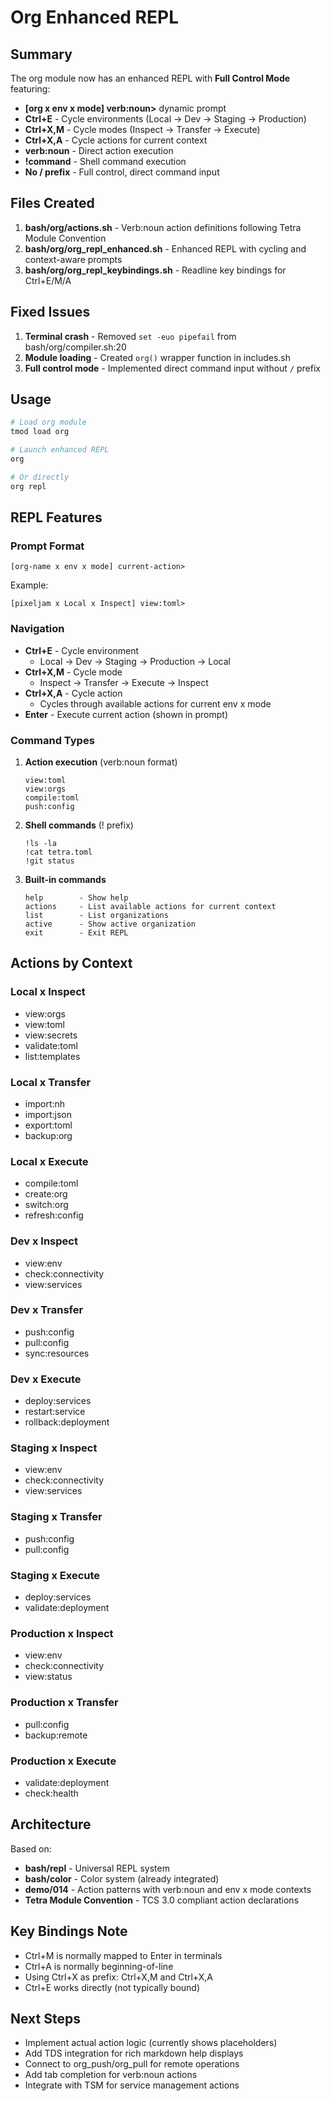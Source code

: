 # Org Enhanced REPL

## Summary

The org module now has an enhanced REPL with **Full Control Mode** featuring:

- **[org x env x mode] verb:noun>** dynamic prompt
- **Ctrl+E** - Cycle environments (Local → Dev → Staging → Production)
- **Ctrl+X,M** - Cycle modes (Inspect → Transfer → Execute)
- **Ctrl+X,A** - Cycle actions for current context
- **verb:noun** - Direct action execution
- **!command** - Shell command execution
- **No / prefix** - Full control, direct command input

## Files Created

1. **bash/org/actions.sh** - Verb:noun action definitions following Tetra Module Convention
2. **bash/org/org_repl_enhanced.sh** - Enhanced REPL with cycling and context-aware prompts
3. **bash/org/org_repl_keybindings.sh** - Readline key bindings for Ctrl+E/M/A

## Fixed Issues

1. **Terminal crash** - Removed `set -euo pipefail` from bash/org/compiler.sh:20
2. **Module loading** - Created `org()` wrapper function in includes.sh
3. **Full control mode** - Implemented direct command input without `/` prefix

## Usage

```bash
# Load org module
tmod load org

# Launch enhanced REPL
org

# Or directly
org repl
```

## REPL Features

### Prompt Format

```
[org-name x env x mode] current-action>
```

Example:
```
[pixeljam x Local x Inspect] view:toml>
```

### Navigation

- **Ctrl+E** - Cycle environment
  - Local → Dev → Staging → Production → Local
- **Ctrl+X,M** - Cycle mode
  - Inspect → Transfer → Execute → Inspect
- **Ctrl+X,A** - Cycle action
  - Cycles through available actions for current env x mode
- **Enter** - Execute current action (shown in prompt)

### Command Types

1. **Action execution** (verb:noun format)
   ```
   view:toml
   view:orgs
   compile:toml
   push:config
   ```

2. **Shell commands** (! prefix)
   ```
   !ls -la
   !cat tetra.toml
   !git status
   ```

3. **Built-in commands**
   ```
   help        - Show help
   actions     - List available actions for current context
   list        - List organizations
   active      - Show active organization
   exit        - Exit REPL
   ```

## Actions by Context

### Local x Inspect
- view:orgs
- view:toml
- view:secrets
- validate:toml
- list:templates

### Local x Transfer
- import:nh
- import:json
- export:toml
- backup:org

### Local x Execute
- compile:toml
- create:org
- switch:org
- refresh:config

### Dev x Inspect
- view:env
- check:connectivity
- view:services

### Dev x Transfer
- push:config
- pull:config
- sync:resources

### Dev x Execute
- deploy:services
- restart:service
- rollback:deployment

### Staging x Inspect
- view:env
- check:connectivity
- view:services

### Staging x Transfer
- push:config
- pull:config

### Staging x Execute
- deploy:services
- validate:deployment

### Production x Inspect
- view:env
- check:connectivity
- view:status

### Production x Transfer
- pull:config
- backup:remote

### Production x Execute
- validate:deployment
- check:health

## Architecture

Based on:
- **bash/repl** - Universal REPL system
- **bash/color** - Color system (already integrated)
- **demo/014** - Action patterns with verb:noun and env x mode contexts
- **Tetra Module Convention** - TCS 3.0 compliant action declarations

## Key Bindings Note

- Ctrl+M is normally mapped to Enter in terminals
- Ctrl+A is normally beginning-of-line
- Using Ctrl+X as prefix: Ctrl+X,M and Ctrl+X,A
- Ctrl+E works directly (not typically bound)

## Next Steps

- Implement actual action logic (currently shows placeholders)
- Add TDS integration for rich markdown help displays
- Connect to org_push/org_pull for remote operations
- Add tab completion for verb:noun actions
- Integrate with TSM for service management actions
